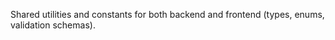 Shared utilities and constants for both backend and frontend (types, enums, validation schemas).





